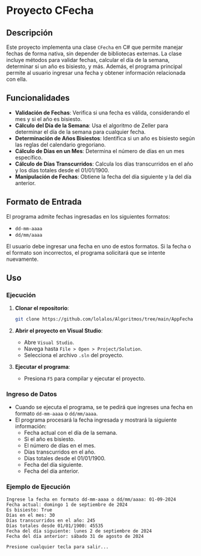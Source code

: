 ﻿# Proyecto CFecha

## Descripción

Este proyecto implementa una clase `CFecha` en C# que permite manejar fechas de forma nativa, sin depender de bibliotecas externas. La clase incluye métodos para validar fechas, calcular el día de la semana, determinar si un año es bisiesto, y más. Además, el programa principal permite al usuario ingresar una fecha y obtener información relacionada con ella.

## Funcionalidades

- **Validación de Fechas**: Verifica si una fecha es válida, considerando el mes y si el año es bisiesto.
- **Cálculo del Día de la Semana**: Usa el algoritmo de Zeller para determinar el día de la semana para cualquier fecha.
- **Determinación de Años Bisiestos**: Identifica si un año es bisiesto según las reglas del calendario gregoriano.
- **Cálculo de Días en un Mes**: Determina el número de días en un mes específico.
- **Cálculo de Días Transcurridos**: Calcula los días transcurridos en el año y los días totales desde el 01/01/1900.
- **Manipulación de Fechas**: Obtiene la fecha del día siguiente y la del día anterior.

## Formato de Entrada

El programa admite fechas ingresadas en los siguientes formatos:

- `dd-mm-aaaa`
- `dd/mm/aaaa`

El usuario debe ingresar una fecha en uno de estos formatos. Si la fecha o el formato son incorrectos, el programa solicitará que se intente nuevamente.

## Uso

### Ejecución

1. **Clonar el repositorio**:

    ```bash
    git clone https://github.com/lolalos/Algoritmos/tree/main/AppFecha
    ```

2. **Abrir el proyecto en Visual Studio**:

    - Abre `Visual Studio`.
    - Navega hasta `File > Open > Project/Solution`.
    - Selecciona el archivo `.sln` del proyecto.

3. **Ejecutar el programa**:

    - Presiona `F5` para compilar y ejecutar el proyecto.

### Ingreso de Datos

- Cuando se ejecuta el programa, se te pedirá que ingreses una fecha en formato `dd-mm-aaaa` o `dd/mm/aaaa`.
- El programa procesará la fecha ingresada y mostrará la siguiente información:
  - Fecha actual con el día de la semana.
  - Si el año es bisiesto.
  - El número de días en el mes.
  - Días transcurridos en el año.
  - Días totales desde el 01/01/1900.
  - Fecha del día siguiente.
  - Fecha del día anterior.

### Ejemplo de Ejecución

```plaintext
Ingrese la fecha en formato dd-mm-aaaa o dd/mm/aaaa: 01-09-2024
Fecha actual: domingo 1 de septiembre de 2024
Es bisiesto: True
Días en el mes: 30
Días transcurridos en el año: 245
Días totales desde 01/01/1900: 45535
Fecha del día siguiente: lunes 2 de septiembre de 2024
Fecha del día anterior: sábado 31 de agosto de 2024

Presione cualquier tecla para salir...


